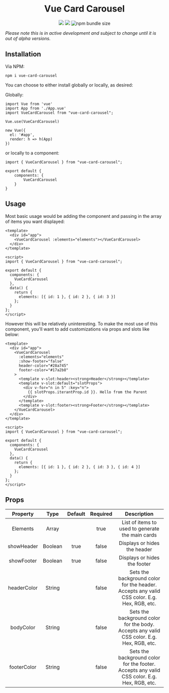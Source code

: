 <h1 align="center">Vue Card Carousel</h1>

<p align="center">
  <img src="https://img.shields.io/npm/v/vue-card-carousel.svg">
  <img src="https://img.shields.io/github/issues/TheQuail13/vue-card-carousel.svg">
  <img alt="npm bundle size" src="https://img.shields.io/bundlephobia/minzip/vue-glide-js.svg">
</p>

_Please note this is in active development and subject to change until it is out of alpha versions._

## Installation

Via NPM:

```
npm i vue-card-carousel
```

You can choose to either install globally or locally, as desired:

Globally:

```
import Vue from 'vue'
import App from './App.vue'
import VueCardCarousel from "vue-card-carousel";

Vue.use(VueCardCarousel)

new Vue({
  el: '#app',
  render: h => h(App)
})
```

or locally to a component:

```
import { VueCardCarousel } from "vue-card-carousel";

export default {
    components: {
        VueCardCarousel
    }
}
```

## Usage

Most basic usage would be adding the component and passing in the array of items you want displayed:

```
<template>
  <div id="app">
    <VueCardCarousel :elements="elements"></VueCardCarousel>
  </div>
</template>

<script>
import { VueCardCarousel } from "vue-card-carousel";

export default {
  components: {
    VueCardCarousel
  },
  data() {
    return {
      elements: [{ id: 1 }, { id: 2 }, { id: 3 }]
    };
  }
};
</script>
```

However this will be relatively uninteresting. To make the most use of this component, you'll want to add customizations via props and slots like below:

```
<template>
  <div id="app">
    <VueCardCarousel
      :elements="elements"
      :show-footer="false"
      header-color="#28a745"
      footer-color="#17a2b8"
    >
      <template v-slot:header><strong>Header</strong></template>
      <template v-slot:default="slotProps">
        <div v-for="n in 5" :key="n">
          {{ slotProps.iterantProp.id }}. Hello from the Parent
        </div>
      </template>
      <template v-slot:footer><strong>Footer</strong></template>
    </VueCardCarousel>
  </div>
</template>

<script>
import { VueCardCarousel } from "vue-card-carousel";

export default {
  components: {
    VueCardCarousel
  },
  data() {
    return {
      elements: [{ id: 1 }, { id: 2 }, { id: 3 }, { id: 4 }]
    };
  }
};
</script>
```

## Props

|  Property   |  Type   | Default | Required |                                        Description                                         |
| :---------: | :-----: | :-----: | :------: | :----------------------------------------------------------------------------------------: |
|  Elements   |  Array  |         |   true   |                      List of items to used to generate the main cards                      |
| showHeader  | Boolean |  true   |  false   |                                Displays or hides the header                                |
| showFooter  | Boolean |  true   |  false   |                                Displays or hides the footer                                |
| headerColor | String  |         |  false   | Sets the background color for the header. Accepts any valid CSS color. E.g. Hex, RGB, etc. |
|  bodyColor  | String  |         |  false   |  Sets the background color for the body. Accepts any valid CSS color. E.g. Hex, RGB, etc.  |
| footerColor | String  |         |  false   | Sets the background color for the footer. Accepts any valid CSS color. E.g. Hex, RGB, etc. |
